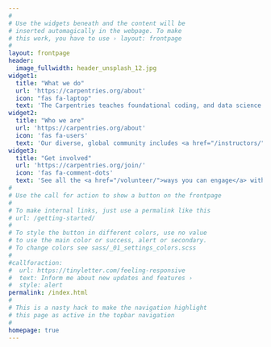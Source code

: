 ```yaml
---
#
# Use the widgets beneath and the content will be
# inserted automagically in the webpage. To make
# this work, you have to use › layout: frontpage
#
layout: frontpage
header:
  image_fullwidth: header_unsplash_12.jpg
widget1:
  title: "What we do"
  url: 'https://carpentries.org/about'
  icon: "fas fa-laptop"
  text: 'The Carpentries teaches foundational coding, and data science skills to researchers worldwide. Software Carpentry, Data Carpentry, and Library Carpentry workshops are based on our lessons. Workshop hosts, Instructors, and learners must be prepared to follow our <a href="http://docs.carpentries.org/topic_folders/policies/code-of-conduct.html">Code of Conduct</a>.'
widget2:
  title: "Who we are"
  url: 'https://carpentries.org/about'
  icon: 'fas fa-users'
  text: 'Our diverse, global community includes <a href="/instructors/">Instructors</a>, helpers, <a href="/trainers/">Trainers</a>, <a href="/maintainers/">Maintainers</a>, <a href="https://carpentries.org/mentors">Mentors</a>, community champions, <a href="/members/">member organisations</a>, supporters, workshop organisers, <a href="/team/">staff</a> and a whole lot <a href="/community/">more</a>.'
widget3:
  title: "Get involved"
  url: 'https://carpentries.org/join/'
  icon: 'fas fa-comment-dots'
  text: 'See all the <a href="/volunteer/">ways you can engage</a> with the Carpentries. Get information about upcoming events such as workshops, meetups, and discussions from our <a href="/community/#community-events">community calendar</a>, or from our twice-monthly <a href="/newsletter/">newsletter</a>, <em>Carpentry Clippings</em>. Follow us on <a href="https://twitter.com/thecarpentries/">Twitter</a>, <a href="https://www.facebook.com/carpentries">Facebook</a>, and <a href="https://swc-slack-invite.herokuapp.com/">Slack</a>.'
#
# Use the call for action to show a button on the frontpage
#
# To make internal links, just use a permalink like this
# url: /getting-started/
#
# To style the button in different colors, use no value
# to use the main color or success, alert or secondary.
# To change colors see sass/_01_settings_colors.scss
#
#callforaction:
#  url: https://tinyletter.com/feeling-responsive
#  text: Inform me about new updates and features ›
#  style: alert
permalink: /index.html
#
# This is a nasty hack to make the navigation highlight
# this page as active in the topbar navigation
#
homepage: true
---
```

